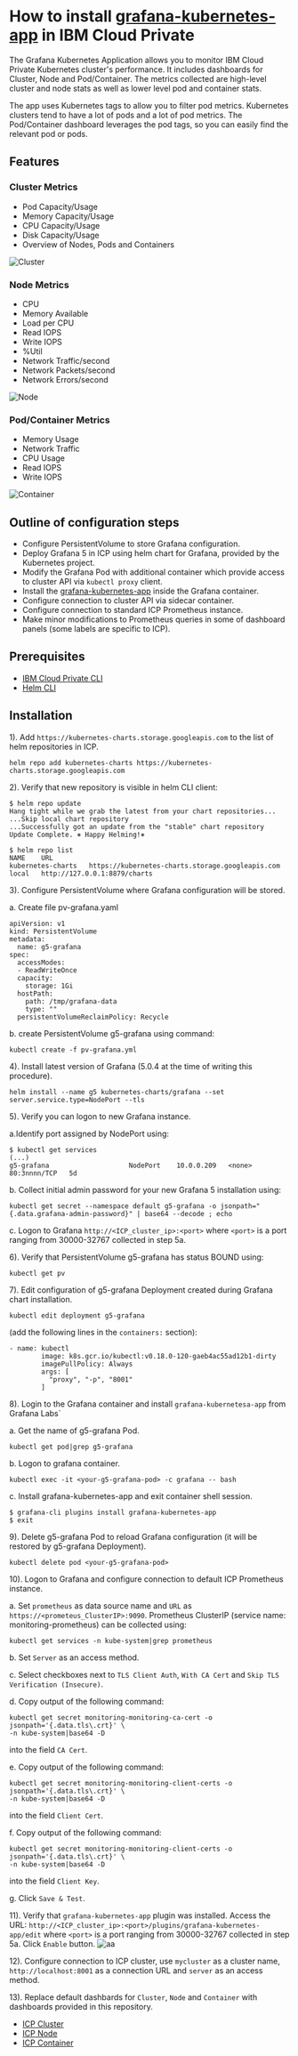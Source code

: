 # How to install [grafana-kubernetes-app](https://github.com/grafana/kubernetes-app) in IBM Cloud Private


The Grafana Kubernetes Application allows you to monitor IBM Cloud Private Kubernetes cluster's performance. It includes dashboards for Cluster, Node and Pod/Container. The metrics collected are high-level cluster and node stats as well as lower level pod and container stats.

The app uses Kubernetes tags to allow you to filter pod metrics. Kubernetes clusters tend to have a lot of pods and a lot of pod metrics. The Pod/Container dashboard leverages the pod tags, so you can easily find the relevant pod or pods.

## Features


### Cluster Metrics

- Pod Capacity/Usage
- Memory Capacity/Usage
- CPU Capacity/Usage
- Disk Capacity/Usage
- Overview of Nodes, Pods and Containers

![Cluster](images/Grafana_-_ICP_Cluster.png)

### Node Metrics

- CPU
- Memory Available
- Load per CPU
- Read IOPS
- Write IOPS
- %Util
- Network Traffic/second
- Network Packets/second
- Network Errors/second

![Node](images/Grafana_-_ICP_Node.png)

### Pod/Container Metrics

- Memory Usage
- Network Traffic
- CPU Usage
- Read IOPS
- Write IOPS

![Container](images/Grafana_-_ICP_Container.png)

## Outline of configuration steps

- Configure PersistentVolume to store Grafana configuration.
- Deploy Grafana 5 in ICP using helm chart for Grafana, provided by the Kubernetes project.
- Modify the Grafana Pod with additional container which provide access to cluster API via `kubectl proxy` client. 
- Install the [grafana-kubernetes-app](https://github.com/grafana/kubernetes-app) inside the Grafana container.
- Configure connection to cluster API via sidecar container.
- Configure connection to standard ICP Prometheus instance.
- Make minor modifications to Prometheus queries in some of dashboard panels (some labels are specific to ICP).

## Prerequisites

- [IBM Cloud Private CLI](https://www.ibm.com/support/knowledgecenter/SSBS6K_2.1.0.2/manage_cluster/install_cli.html)
- [Helm CLI](https://www.ibm.com/support/knowledgecenter/SSBS6K_2.1.0.2/app_center/create_helm_cli.html)

## Installation

1). Add `https://kubernetes-charts.storage.googleapis.com` to the list of helm repositories in ICP.

```
helm repo add kubernetes-charts https://kubernetes-charts.storage.googleapis.com
```

2). Verify that new repository is visible in helm CLI client:

```
$ helm repo update
Hang tight while we grab the latest from your chart repositories...
...Skip local chart repository
...Successfully got an update from the "stable" chart repository
Update Complete. ⎈ Happy Helming!⎈

$ helm repo list
NAME  	URL
kubernetes-charts	https://kubernetes-charts.storage.googleapis.com
local 	http://127.0.0.1:8879/charts
```
3). Configure PersistentVolume where Grafana configuration will be stored.

a. Create file pv-grafana.yaml

```
apiVersion: v1
kind: PersistentVolume
metadata:
  name: g5-grafana
spec:
  accessModes:
  - ReadWriteOnce
  capacity:
    storage: 1Gi
  hostPath:
    path: /tmp/grafana-data
    type: ""
  persistentVolumeReclaimPolicy: Recycle
```

b. create PersistentVolume g5-grafana using command:

```
kubectl create -f pv-grafana.yml
```

4). Install latest version of Grafana (5.0.4 at the time of writing this procedure).

```
helm install --name g5 kubernetes-charts/grafana --set server.service.type=NodePort --tls
```
5). Verify you can logon to new Grafana instance. 

a.Identify port assigned by NodePort using:

```
$ kubectl get services
(...)
g5-grafana                    NodePort    10.0.0.209   <none>        80:3nnnn/TCP   5d 
```
b. Collect initial admin password for your new Grafana 5 installation using:

```
kubectl get secret --namespace default g5-grafana -o jsonpath="{.data.grafana-admin-password}" | base64 --decode ; echo
```
c. Logon to Grafana `http://<ICP_cluster_ip>:<port>`
where `<port>` is a port ranging from 30000-32767 collected in step 5a.

6). Verify that PersistentVolume g5-grafana has status BOUND using:

```
kubectl get pv
```
7). Edit configuration of g5-grafana Deployment created during Grafana chart installation.

```
kubectl edit deployment g5-grafana
```
(add the following lines in the `containers:` section):

```
- name: kubectl
        image: k8s.gcr.io/kubectl:v0.18.0-120-gaeb4ac55ad12b1-dirty
        imagePullPolicy: Always
        args: [
          "proxy", "-p", "8001"
        ]
```
8). Login to the Grafana container and install `grafana-kubernetesa-app` from Grafana Labs`

a. Get the name of g5-grafana Pod.

```
kubectl get pod|grep g5-grafana
```
b. Logon to grafana container.

```
kubectl exec -it <your-g5-grafana-pod> -c grafana -- bash
```
c. Install grafana-kubernetes-app and exit container shell session.

```
$ grafana-cli plugins install grafana-kubernetes-app
$ exit 
```
9). Delete g5-grafana Pod to reload Grafana configuration (it will be restored by g5-grafana Deployment).

```
kubectl delete pod <your-g5-grafana-pod>
```

10). Logon to Grafana and configure connection to default ICP Prometheus instance.

a. Set `prometheus` as data source name and `URL` as `https://<prometeus_ClusterIP>:9090`. Prometheus ClusterIP (service name: monitoring-prometheus) can be collected using: 

```
kubectl get services -n kube-system|grep prometheus
```

b. Set `Server` as an access method.

c. Select checkboxes next to `TLS Client Auth`, `With CA Cert` and `Skip TLS Verification (Insecure)`.

d. Copy output of the following command:

```
kubectl get secret monitoring-monitoring-ca-cert -o jsonpath='{.data.tls\.crt}' \
-n kube-system|base64 -D
```
into the field `CA Cert`.

e. Copy output of the following command:

```
kubectl get secret monitoring-monitoring-client-certs -o jsonpath='{.data.tls\.crt}' \
-n kube-system|base64 -D
```
into the field `Client Cert`.

f. Copy output of the following command:

```
kubectl get secret monitoring-monitoring-client-certs -o jsonpath='{.data.tls\.crt}' \
-n kube-system|base64 -D
```
into the field `Client Key`.

g. Click `Save & Test`.

11). Verify that `grafana-kubernetes-app` plugin was installed. Access the URL: `http://<ICP_cluster_ip>:<port>/plugins/grafana-kubernetes-app/edit` where `<port>` is a port ranging from 30000-32767 collected in step 5a.
Click `Enable` button.
![aa](images/kubernetes-app1.png)

12). Configure connection to ICP cluster, use `mycluster` as a cluster name, `http://localhost:8001` as a connection URL and `server` as an access method.

13). Replace default dashbards for `Cluster`, `Node` and `Container` with dashboards provided in this repository. 

- [ICP Cluster](ICPCluster.json)
- [ICP Node](ICPNode.json)
- [ICP Container](ICPContainer.json)








